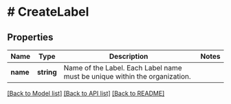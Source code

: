 # # CreateLabel

## Properties

Name | Type | Description | Notes
------------ | ------------- | ------------- | -------------
**name** | **string** | Name of the Label. Each Label name must be unique within the organization. |

[[Back to Model list]](../../README.md#models) [[Back to API list]](../../README.md#endpoints) [[Back to README]](../../README.md)
